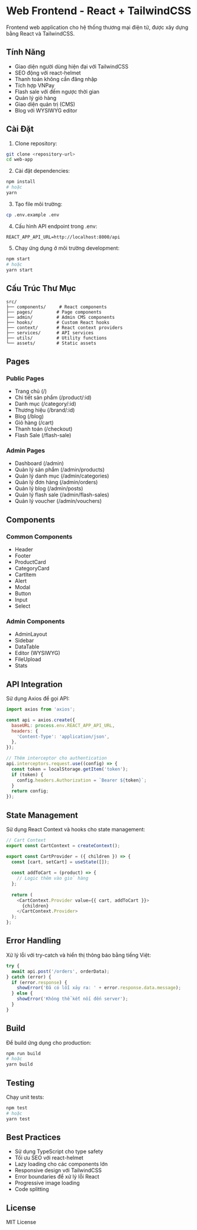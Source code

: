 # Web Frontend - React + TailwindCSS

Frontend web application cho hệ thống thương mại điện tử, được xây dựng bằng React và TailwindCSS.

## Tính Năng

- Giao diện người dùng hiện đại với TailwindCSS
- SEO động với react-helmet
- Thanh toán không cần đăng nhập
- Tích hợp VNPay
- Flash sale với đếm ngược thời gian
- Quản lý giỏ hàng
- Giao diện quản trị (CMS)
- Blog với WYSIWYG editor

## Cài Đặt

1. Clone repository:
```bash
git clone <repository-url>
cd web-app
```

2. Cài đặt dependencies:
```bash
npm install
# hoặc
yarn
```

3. Tạo file môi trường:
```bash
cp .env.example .env
```

4. Cấu hình API endpoint trong .env:
```
REACT_APP_API_URL=http://localhost:8000/api
```

5. Chạy ứng dụng ở môi trường development:
```bash
npm start
# hoặc
yarn start
```

## Cấu Trúc Thư Mục

```
src/
├── components/     # React components
├── pages/         # Page components
├── admin/         # Admin CMS components
├── hooks/         # Custom React hooks
├── context/       # React context providers
├── services/      # API services
├── utils/         # Utility functions
└── assets/        # Static assets
```

## Pages

### Public Pages
- Trang chủ (/)
- Chi tiết sản phẩm (/product/:id)
- Danh mục (/category/:id)
- Thương hiệu (/brand/:id)
- Blog (/blog)
- Giỏ hàng (/cart)
- Thanh toán (/checkout)
- Flash Sale (/flash-sale)

### Admin Pages
- Dashboard (/admin)
- Quản lý sản phẩm (/admin/products)
- Quản lý danh mục (/admin/categories)
- Quản lý đơn hàng (/admin/orders)
- Quản lý blog (/admin/posts)
- Quản lý flash sale (/admin/flash-sales)
- Quản lý voucher (/admin/vouchers)

## Components

### Common Components
- Header
- Footer
- ProductCard
- CategoryCard
- CartItem
- Alert
- Modal
- Button
- Input
- Select

### Admin Components
- AdminLayout
- Sidebar
- DataTable
- Editor (WYSIWYG)
- FileUpload
- Stats

## API Integration

Sử dụng Axios để gọi API:

```javascript
import axios from 'axios';

const api = axios.create({
  baseURL: process.env.REACT_APP_API_URL,
  headers: {
    'Content-Type': 'application/json',
  },
});

// Thêm interceptor cho authentication
api.interceptors.request.use((config) => {
  const token = localStorage.getItem('token');
  if (token) {
    config.headers.Authorization = `Bearer ${token}`;
  }
  return config;
});
```

## State Management

Sử dụng React Context và hooks cho state management:

```javascript
// Cart Context
export const CartContext = createContext();

export const CartProvider = ({ children }) => {
  const [cart, setCart] = useState([]);
  
  const addToCart = (product) => {
    // Logic thêm vào giỏ hàng
  };
  
  return (
    <CartContext.Provider value={{ cart, addToCart }}>
      {children}
    </CartContext.Provider>
  );
};
```

## Error Handling

Xử lý lỗi với try-catch và hiển thị thông báo bằng tiếng Việt:

```javascript
try {
  await api.post('/orders', orderData);
} catch (error) {
  if (error.response) {
    showError('Đã có lỗi xảy ra: ' + error.response.data.message);
  } else {
    showError('Không thể kết nối đến server');
  }
}
```

## Build

Để build ứng dụng cho production:

```bash
npm run build
# hoặc
yarn build
```

## Testing

Chạy unit tests:

```bash
npm test
# hoặc
yarn test
```

## Best Practices

- Sử dụng TypeScript cho type safety
- Tối ưu SEO với react-helmet
- Lazy loading cho các components lớn
- Responsive design với TailwindCSS
- Error boundaries để xử lý lỗi React
- Progressive image loading
- Code splitting

## License

MIT License
